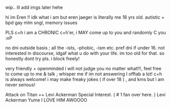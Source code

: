 wip.. ill add imgs later hehe


hi im Eren !! idk what i am but eren jaeger is literally me
18 yrs old. 
autistic + bpd  gay mlm sngl, memory issues </p>
PLS c+h i am a CHRONIC c+h'er, i MAY come up to you and randomly C you :oP </P>
no dni outside basis ; all the -ists, -phobic, -ism etc. pref dni if under 16.  not interested in discourse, idgaf what u do with your life. im too old for that. so honestly dont try pls. i block freely! </p>
very friendly + openminded i will not judge you no matter what!!!, feel free to come up to me & talk ; whisper me if im not answering I offtab a lot! c+h is always welcome! i may make freaky jokes ( if over 18 ) , and kms but i am never serious!  </p>
Attack on Titan ++ Levi Ackerman Special Interest. ( # 1 fan over here. ) 
Levi Ackerman Yume I LOVE HIM AWOOOO </p>






